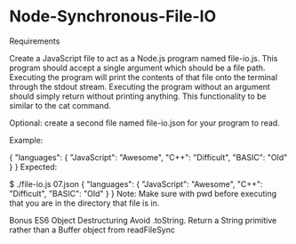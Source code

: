 # Node-Synchronous-File-IO

Requirements

Create a JavaScript file to act as a Node.js program named file-io.js. This program should accept a single argument which should be a file path. Executing the program will print the contents of that file onto the terminal through the stdout stream. Executing the program without an argument should simply return without printing anything. This functionality to be similar to the cat command.

Optional: create a second file named file-io.json for your program to read.

Example:

{
  "languages": {
    "JavaScript": "Awesome",
    "C++": "Difficult",
    "BASIC": "Old"
  }
}
Expected:

$ ./file-io.js 07.json
{
  "languages": {
    "JavaScript": "Awesome",
    "C++": "Difficult",
    "BASIC": "Old"
  }
}
Note: Make sure with pwd before executing that you are in the directory that file is in.

Bonus
ES6 Object Destructuring
Avoid .toString. Return a String primitive rather than a Buffer object from readFileSync

